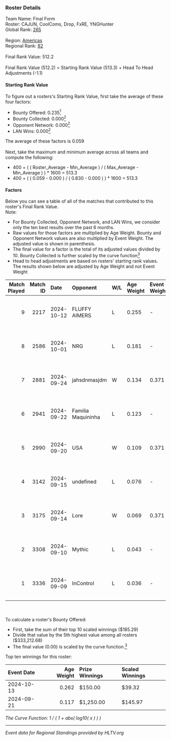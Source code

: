 ### Roster Details<br />
Team Name: Final Form<br />
Roster: CAJUN, CoolComs, Drop, FxRE, YNGHunter<br />
Global Rank: [265](../../standings_global_2025_03_03.md)<br />
<br />
Region: [Americas]( ../../standings_americas_2025_03_03.md)<br />
Regional Rank: [82]( ../../standings_americas_2025_03_03.md)<br />
<br />
Final Rank Value:  512.2<br />
<br />
Final Rank Value (512.2) = Starting Rank Value (513.3) + Head To Head Adjustments (-1.1)<br />

#### Starting Rank Value<br />
To figure out a rosters's Starting Rank Value, first take the average of these four factors:<br />
- Bounty Offered: 0.235[<sup>1</sup>](#table2)
- Bounty Collected: 0.000[<sup>2</sup>](#table1)
- Opponent Network: 0.000[<sup>2</sup>](#table1)
- LAN Wins: 0.000[<sup>2</sup>](#table1)

The average of these factors is 0.059<br />
<br />
Next, take the maximum and minimum average across all teams and compute the following:<br />
- 400 + ( ( Roster_Average - Min_Average ) / ( Max_Average - Min_Average ) ) * 1600 = 513.3
- 400 + ( ( 0.059 - 0.000 ) / ( 0.830 - 0.000 ) ) * 1600 = 513.3


#### Factors<br />
Below you can see a table of all of the matches that contributed to this roster's Final Rank Value.<br />
Note:<br />

- For Bounty Collected, Opponent Network, and LAN Wins, we consider only the ten best results over the past 6 months.
- Raw values for those factors are multiplied by Age Weight. Bounty and Opponent Network values are also multiplied by Event Weight. The adjusted value is shown in parenthesis.
- The final value for a factor is the total of its adjusted values divided by 10. Bounty Collected is further scaled by the curve function[<sup>3</sup>](#curveFunction)
- Head to head adjustments are based on rosters' starting rank values. The results shown below are adjusted by Age Weight and not Event Weight
<span id="table1"></span><br />


| Match Played | Match ID | Date       | Opponent           | W/L | Age Weight | Event Weight | Bounty Collected | Opponent Network | LAN Wins  | H2H Adj. | Roster                                 |
| -: | -: | :- | :- | :- | :- | :- | :- | :- | :- | -: | :- |
|            9 |     2217 | 2024-10-12 | FLUFFY AIMERS      | L   | 0.255      | -            | -                | -                | -         |    -1.40 | CAJUN, CoolComs, Drop, FxRE, YNGHunter |
|            8 |     2586 | 2024-10-01 | NRG                | L   | 0.181      | -            | -                | -                | -         |    -0.35 | CAJUN, CoolComs, Drop, FxRE, YNGHunter |
|            7 |     2881 | 2024-09-24 | jahsdnmasjdm       | W   | 0.134      | 0.371        | 0.000 (0.000)    | 0.011 (0.001)    | 0 (0.000) |     1.94 | CAJUN, CoolComs, Drop, FxRE, YNGHunter |
|            6 |     2941 | 2024-09-22 | Familia Maquininha | L   | 0.123      | -            | -                | -                | -         |    -1.25 | CAJUN, CoolComs, Drop, FxRE, YNGHunter |
|            5 |     2990 | 2024-09-20 | USA                | W   | 0.109      | 0.371        | 0.000 (0.000)    | 0.004 (0.000)    | 0 (0.000) |     1.19 | CAJUN, CoolComs, Drop, FxRE, YNGHunter |
|            4 |     3142 | 2024-09-15 | undefined          | L   | 0.076      | -            | -                | -                | -         |    -0.88 | CAJUN, CoolComs, Drop, FxRE, Zzeus     |
|            3 |     3175 | 2024-09-14 | Lore               | W   | 0.069      | 0.371        | 0.000 (0.000)    | 0.021 (0.001)    | 0 (0.000) |     0.76 | CAJUN, CoolComs, Drop, FxRE, YNGHunter |
|            2 |     3308 | 2024-09-10 | Mythic             | L   | 0.043      | -            | -                | -                | -         |    -0.71 | CAJUN, CoolComs, Drop, FxRE, Zzeus     |
|            1 |     3336 | 2024-09-09 | InControl          | L   | 0.036      | -            | -                | -                | -         |    -0.40 | CAJUN, CoolComs, Drop, FxRE, Zzeus     |

<br />
<span id="table2"></span><br />
To calculate a roster's Bounty Offered:<br />

- First, take the sum of their top 10 scaled winnings ($185.29)
- Divide that value by the 5th highest value among all rosters ($333,212.68)
- The final value (0.00) is scaled by the curve function.[<sup>3</sup>](#curveFunction)

Top ten winnings for this roster:<br />

| Event Date | Age Weight | Prize Winnings | Scaled Winnings |
| :- | -: | :- | :- |
| 2024-10-13 |      0.262 | $150.00        | $39.32          |
| 2024-09-21 |      0.117 | $1,250.00      | $145.97         |


<span id="curveFunction"></span>_The Curve Function: 1 / ( 1 + abs( log10( x ) ) )_<br />

---
_Event data for Regional Standings provided by HLTV.org_<br />
